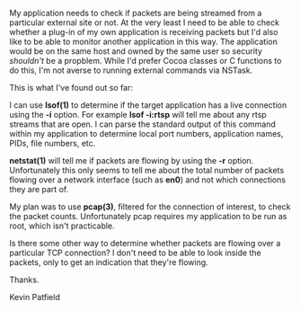 My application needs to check if packets are being streamed from a particular external site or not. At the very least I need to be able to check whether a plug-in of my own application is receiving packets but I'd also like to be able to monitor another application in this way. The application would be on the same host and owned by the same user so security *shouldn't* be a propblem. While I'd prefer Cocoa classes or C functions to do this, I'm not averse to running external commands via NSTask.

This is what I've found out so far:

I can use **lsof(1)** to determine if the target application has a live connection using the **-i** option. For example **lsof -i:rtsp** will tell me about any rtsp streams that are open. I can parse the standard output of this command within my application to determine local port numbers, application names, PIDs, file numbers, etc.

**netstat(1)** will tell me if packets are flowing by using the **-r** option. Unfortunately this only seems to tell me about the total number of packets flowing over a network interface (such as **en0**) and not which connections they are part of.

My plan was to use **pcap(3)**, filtered for the connection of interest, to check the packet counts. Unfortunately pcap requires my application to be run as root, which isn't practicable.

Is there some other way to determine whether packets are flowing over a particular TCP connection? I don't need to be able to look inside the packets, only to get an indication that they're flowing.

Thanks.

Kevin Patfield
